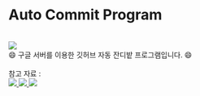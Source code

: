 # Auto Commit Program
<br>
<img src="https://t4.ftcdn.net/jpg/01/84/42/95/240_F_184429507_GxsuklPI9sJMRhsE1LdNKPshHHP7Z3Yf.jpg">
<br> 
😄 구글 서버를 이용한 깃허브 자동 잔디밭 프로그램입니다. 😄
<br>
<br>
참고 자료 :
<br>
<a href="https://ciksiti.com/ko/chapters/3128-troubleshooting-crontab-not-running--linux-hint"><img src="https://img.shields.io/badge/blog-181717?style=flat&logo=GitHub&logoColor=white" />
<a href="https://cybecho.notion.site/github-de7dbe887e274d6493b646269b476e7d#e4445454b5c949c9b1b864f06ab4cbd8"><img src="https://img.shields.io/badge/blog-181717?style=flat&logo=GitHub&logoColor=white" />
<a href="https://shlee0882.tistory.com/270"><img src="https://img.shields.io/badge/blog-181717?style=flat&logo=GitHub&logoColor=white" />


